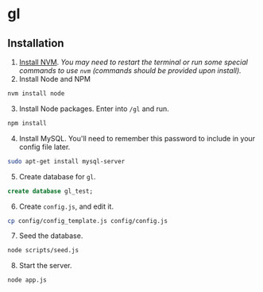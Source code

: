 # gl

## Installation
1. [Install NVM](https://github.com/creationix/nvm).
*You may need to restart the terminal or run some special commands to use `nvm` (commands should be provided upon install).*
2. Install Node and NPM
```bash
nvm install node
```
3. Install Node packages. Enter into `/gl` and run.
```bash
npm install
```
4. Install MySQL. You'll need to remember this password to include in your config file later.
```bash
sudo apt-get install mysql-server
```
5. Create database for `gl`.
```sql
create database gl_test;
```
6. Create `config.js`, and edit it.
```bash
cp config/config_template.js config/config.js
```
7. Seed the database.
```bash
node scripts/seed.js
```
8. Start the server.
```bash
node app.js
```
